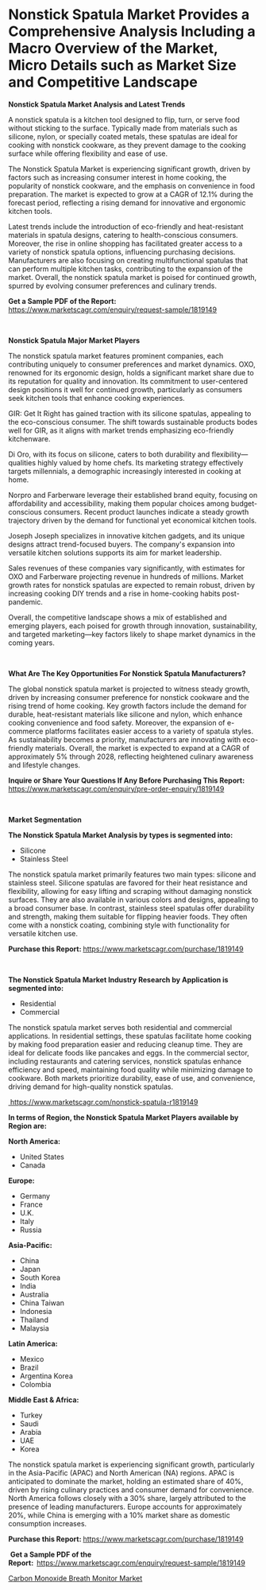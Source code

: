 <p><h1>Nonstick Spatula Market Provides a Comprehensive Analysis Including a Macro Overview of the Market, Micro Details such as Market Size and Competitive Landscape</h1></p><p><strong>Nonstick Spatula Market Analysis and Latest Trends</strong></p>
<p><p>A nonstick spatula is a kitchen tool designed to flip, turn, or serve food without sticking to the surface. Typically made from materials such as silicone, nylon, or specially coated metals, these spatulas are ideal for cooking with nonstick cookware, as they prevent damage to the cooking surface while offering flexibility and ease of use.</p><p>The Nonstick Spatula Market is experiencing significant growth, driven by factors such as increasing consumer interest in home cooking, the popularity of nonstick cookware, and the emphasis on convenience in food preparation. The market is expected to grow at a CAGR of 12.1% during the forecast period, reflecting a rising demand for innovative and ergonomic kitchen tools. </p><p>Latest trends include the introduction of eco-friendly and heat-resistant materials in spatula designs, catering to health-conscious consumers. Moreover, the rise in online shopping has facilitated greater access to a variety of nonstick spatula options, influencing purchasing decisions. Manufacturers are also focusing on creating multifunctional spatulas that can perform multiple kitchen tasks, contributing to the expansion of the market. Overall, the nonstick spatula market is poised for continued growth, spurred by evolving consumer preferences and culinary trends.</p></p>
<p><strong>Get a Sample PDF of the Report:&nbsp;</strong> <a href="https://www.marketscagr.com/enquiry/request-sample/1819149?utm_campaign=3098&utm_medium=2&utm_source=Github&utm_content=ia&utm_term=04042025&utm_id=nonstick-spatula">https://www.marketscagr.com/enquiry/request-sample/1819149</a></p>
<p>&nbsp;</p>
<p><strong>Nonstick Spatula Major Market Players</strong></p>
<p><p>The nonstick spatula market features prominent companies, each contributing uniquely to consumer preferences and market dynamics. OXO, renowned for its ergonomic design, holds a significant market share due to its reputation for quality and innovation. Its commitment to user-centered design positions it well for continued growth, particularly as consumers seek kitchen tools that enhance cooking experiences.</p><p>GIR: Get It Right has gained traction with its silicone spatulas, appealing to the eco-conscious consumer. The shift towards sustainable products bodes well for GIR, as it aligns with market trends emphasizing eco-friendly kitchenware. </p><p>Di Oro, with its focus on silicone, caters to both durability and flexibility—qualities highly valued by home chefs. Its marketing strategy effectively targets millennials, a demographic increasingly interested in cooking at home. </p><p>Norpro and Farberware leverage their established brand equity, focusing on affordability and accessibility, making them popular choices among budget-conscious consumers. Recent product launches indicate a steady growth trajectory driven by the demand for functional yet economical kitchen tools.</p><p>Joseph Joseph specializes in innovative kitchen gadgets, and its unique designs attract trend-focused buyers. The company's expansion into versatile kitchen solutions supports its aim for market leadership.</p><p>Sales revenues of these companies vary significantly, with estimates for OXO and Farberware projecting revenue in hundreds of millions. Market growth rates for nonstick spatulas are expected to remain robust, driven by increasing cooking DIY trends and a rise in home-cooking habits post-pandemic.</p><p>Overall, the competitive landscape shows a mix of established and emerging players, each poised for growth through innovation, sustainability, and targeted marketing—key factors likely to shape market dynamics in the coming years.</p></p>
<p>&nbsp;</p>
<p><strong>What Are The Key Opportunities For Nonstick Spatula Manufacturers?</strong></p>
<p><p>The global nonstick spatula market is projected to witness steady growth, driven by increasing consumer preference for nonstick cookware and the rising trend of home cooking. Key growth factors include the demand for durable, heat-resistant materials like silicone and nylon, which enhance cooking convenience and food safety. Moreover, the expansion of e-commerce platforms facilitates easier access to a variety of spatula styles. As sustainability becomes a priority, manufacturers are innovating with eco-friendly materials. Overall, the market is expected to expand at a CAGR of approximately 5% through 2028, reflecting heightened culinary awareness and lifestyle changes.</p></p>
<p><strong>Inquire or Share Your Questions If Any Before Purchasing This Report:</strong> <a href="https://www.marketscagr.com/enquiry/pre-order-enquiry/1819149?utm_campaign=3098&utm_medium=2&utm_source=Github&utm_content=ia&utm_term=04042025&utm_id=nonstick-spatula">https://www.marketscagr.com/enquiry/pre-order-enquiry/1819149</a></p>
<p>&nbsp;</p>
<p><strong>Market Segmentation</strong></p>
<p><strong>The Nonstick Spatula Market Analysis by types is segmented into:</strong></p>
<p><ul><li>Silicone</li><li>Stainless Steel</li></ul></p>
<p><p>The nonstick spatula market primarily features two main types: silicone and stainless steel. Silicone spatulas are favored for their heat resistance and flexibility, allowing for easy lifting and scraping without damaging nonstick surfaces. They are also available in various colors and designs, appealing to a broad consumer base. In contrast, stainless steel spatulas offer durability and strength, making them suitable for flipping heavier foods. They often come with a nonstick coating, combining style with functionality for versatile kitchen use.</p></p>
<p><strong>Purchase this Report:&nbsp;</strong><a href="https://www.marketscagr.com/purchase/1819149?utm_campaign=3098&utm_medium=2&utm_source=Github&utm_content=ia&utm_term=04042025&utm_id=nonstick-spatula">https://www.marketscagr.com/purchase/1819149</a></p>
<p>&nbsp;</p>
<p><strong>The Nonstick Spatula Market Industry Research by Application is segmented into:</strong></p>
<p><ul><li>Residential</li><li>Commercial</li></ul></p>
<p><p>The nonstick spatula market serves both residential and commercial applications. In residential settings, these spatulas facilitate home cooking by making food preparation easier and reducing cleanup time. They are ideal for delicate foods like pancakes and eggs. In the commercial sector, including restaurants and catering services, nonstick spatulas enhance efficiency and speed, maintaining food quality while minimizing damage to cookware. Both markets prioritize durability, ease of use, and convenience, driving demand for high-quality nonstick spatulas.</p></p>
<p><a href="https://www.marketscagr.com/nonstick-spatula-r1819149?utm_campaign=3098&utm_medium=2&utm_source=Github&utm_content=ia&utm_term=04042025&utm_id=nonstick-spatula">&nbsp;https://www.marketscagr.com/nonstick-spatula-r1819149</a></p>
<p><strong>In terms of Region, the Nonstick Spatula Market Players available by Region are:</strong></p>
<p>
    <p> <strong> North America: </strong>
        <ul>
            <li>United States</li>
            <li>Canada</li>
        </ul>
        </p> 
    <p> <strong> Europe: </strong>
        <ul>
            <li>Germany</li>
            <li>France</li>
            <li>U.K.</li>
            <li>Italy</li>
            <li>Russia</li>
        </ul>
        </p> 
    <p> <strong> Asia-Pacific: </strong>
        <ul>
            <li>China</li>
            <li>Japan</li>
            <li>South Korea</li>
            <li>India</li>
            <li>Australia</li>
            <li>China Taiwan</li>
            <li>Indonesia</li>
            <li>Thailand</li>
            <li>Malaysia</li>
        </ul>
        </p> 
    <p> <strong> Latin America: </strong>
        <ul>
            <li>Mexico</li>
            <li>Brazil</li>
            <li>Argentina Korea</li>
            <li>Colombia</li>
        </ul>
        </p> 
    <p> <strong> Middle East & Africa: </strong>
        <ul>
            <li>Turkey</li>
            <li>Saudi</li>
            <li>Arabia</li>
            <li>UAE</li>
            <li>Korea</li>
        </ul>
    </p>
    </p>
<p><p>The nonstick spatula market is experiencing significant growth, particularly in the Asia-Pacific (APAC) and North American (NA) regions. APAC is anticipated to dominate the market, holding an estimated share of 40%, driven by rising culinary practices and consumer demand for convenience. North America follows closely with a 30% share, largely attributed to the presence of leading manufacturers. Europe accounts for approximately 20%, while China is emerging with a 10% market share as domestic consumption increases.</p></p>
<p><strong>Purchase this Report: </strong><a href="https://www.marketscagr.com/purchase/1819149?utm_campaign=3098&utm_medium=2&utm_source=Github&utm_content=ia&utm_term=04042025&utm_id=nonstick-spatula">https://www.marketscagr.com/purchase/1819149</a></p>
<p>&nbsp;<strong>Get a Sample PDF of the Report:&nbsp;&nbsp;</strong><a href="https://www.marketscagr.com/enquiry/request-sample/1819149?utm_campaign=3098&utm_medium=2&utm_source=Github&utm_content=ia&utm_term=04042025&utm_id=nonstick-spatula">https://www.marketscagr.com/enquiry/request-sample/1819149</a></p>
<p><strong></strong></p>
<p><p><a href="https://github.com/krulicfidura/Market-Research-Report-List-1/blob/main/carbon-monoxide-breath-monitor-market.md?utm_campaign=3098&utm_medium=2&utm_source=Github&utm_content=ia&utm_term=04042025&utm_id=nonstick-spatula">Carbon Monoxide Breath Monitor Market</a></p></p>